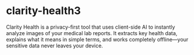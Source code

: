 # clarity-health3
Clarity Health is a privacy-first tool that uses client-side AI to instantly analyze images of your medical lab reports. It extracts key health data, explains what it means in simple terms, and works completely offline—your sensitive data never leaves your device.
